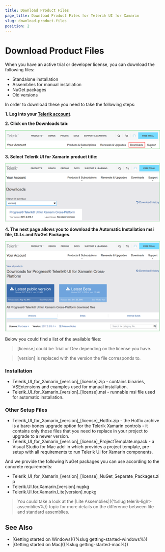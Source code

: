 ```yaml
---
title: Download Product Files
page_title: Download Product Files for Telerik UI for Xamarin
slug: download-product-files
position: 2
---
```


# Download Product Files

When you have an active trial or developer license, you can download the following files:

* Standalone installation
* Assemblies for manual installation
* NuGet packages
* Old versions

In order to download these you need to take the following steps:

**1. Log into your [Telerik account](https://www.telerik.com/account/).**

**2. Click on the __Downloads__ tab:**

![](images/download_product_files_1.png)

**3. Select __Telerik UI for Xamarin__ product title:**

![](images/download_product_files_2.png)

**4. The next page allows you to download the Automatic Installation msi file, DLLs and NuGet Packages.**

![](images/download_product_files_3.png)

Below you could find a list of the available files:

>[license] could be Trial or Dev depending on the license you have.

>[version] is replaced with the version the file corresponds to.

### Installation

* Telerik_UI_for_Xamarin_[version]_[license].zip  - contains binaries, VSExtensions and examples used for manual installation.
* Telerik_UI_for_Xamarin_[version]_[license].msi - runnable msi file used for automatic installation.

### Other Setup Files

* Telerik_UI_for_Xamarin_[version]_[license]_Hotfix.zip - the Hotfix archive is a bare-bones upgrade option for the Telerik Xamarin controls - it contains only those files that you need to replace in your project to upgrade to a newer version. 
* Telerik_UI_for_Xamarin_[version]_[license]_ProjectTemplate.mpack -  a Visual Studio for Mac add-in which provides a project template, pre-setup with all requirements to run Telerik UI for Xamarin components.

And we provide the following NuGet packages you can use according to the concrete requirements:

* Telerik_UI_for_Xamarin_[version]_[license]_NuGet_Separate_Packages.zip
* Telerik.UI.for.Xamarin.[version].nupkg
* Telerik.UI.for.Xamarin.Lite[version].nupkg

>You could take a look at the [Lite Assemblies]({%slug telerik-light-assemblies%}) topic for more details on the difference between lite and standard assemblies.

## See Also

- [Getting started on Windows]({%slug getting-started-windows%})
- [Getting started on Mac]({%slug getting-started-mac%})